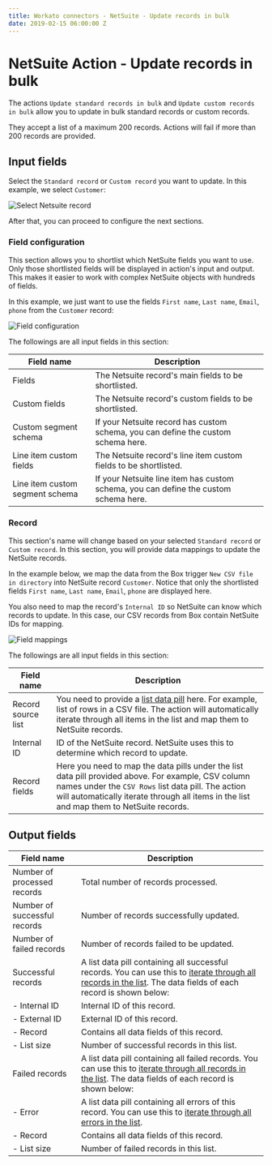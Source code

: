 ```yaml
---
title: Workato connectors - NetSuite - Update records in bulk
date: 2019-02-15 06:00:00 Z
---
```


# NetSuite Action - Update records in bulk

The actions `Update standard records in bulk` and `Update custom records in bulk` allow you to update in bulk standard records or custom records.

They accept a list of a maximum 200 records. Actions will fail if more than 200 records are provided.

## Input fields

Select the `Standard record` or `Custom record` you want to update. In this example, we select `Customer`:

![Select Netsuite record](~@img/connectors/netsuite/standard-record.png)

After that, you can proceed to configure the next sections.

### Field configuration
This section allows you to shortlist which NetSuite fields you want to use. Only those shortlisted fields will be displayed in action's input and output. This makes it easier to work with complex NetSuite objects with hundreds of fields.

In this example, we just want to use the fields `First name`, `Last name`, `Email`, `phone` from the `Customer` record:

![Field configuration](~@img/connectors/netsuite/field-config.png)

The followings are all input fields in this section:

| Field name | Description |
|---|---|
| Fields | The Netsuite record's main fields to be shortlisted. |
| Custom fields | The Netsuite record's custom fields to be shortlisted. |
| Custom segment schema | If your Netsuite record has custom schema, you can define the custom schema here. |
| Line item custom fields | The Netsuite record's line item custom fields to be shortlisted. |
| Line item custom segment schema | If your Netsuite line item has custom schema, you can define the custom schema here. |

### Record
This section's name will change based on your selected `Standard record` or `Custom record`. In this section, you will provide data mappings to update the NetSuite records.

In the example below, we map the data from the Box trigger `New CSV file in directory` into NetSuite record `Customer`. Notice that only the shortlisted fields `First name`, `Last name`, `Email`, `phone` are displayed here.

You also need to map the record's `Internal ID` so NetSuite can know which records to update. In this case, our CSV records from Box contain NetSuite IDs for mapping.

![Field mappings](~@img/connectors/netsuite/batch-mapping-update.png)

The followings are all input fields in this section:

| Field name | Description |
|---|---|
| Record source list | You need to provide a [list data pill](/features/list-management.md) here. For example, list of rows in a CSV file. The action will automatically iterate through all items in the list and map them to NetSuite records. |
| Internal ID | ID of the NetSuite record. NetSuite uses this to determine which record to update. |
| Record fields | Here you need to map the data pills under the list data pill provided above. For example, CSV column names under the `CSV Rows` list data pill. The action will automatically iterate through all items in the list and map them to NetSuite records. |

## Output fields

| Field name | Description |
|---|---|
| Number of processed records | Total number of records processed. |
| Number of successful records | Number of records successfully updated. |
| Number of failed records | Number of records failed to be updated. |
| Successful records | A list data pill containing all successful records. You can use this to [iterate through all records in the list](/features/list-management.md). The data fields of each record is shown below: |
| - Internal ID | Internal ID of this record. |
| - External ID | External ID of this record. |
| - Record | Contains all data fields of this record. |
| - List size | Number of successful records in this list. |
| Failed records | A list data pill containing all failed records. You can use this to [iterate through all records in the list](/features/list-management.md). The data fields of each record is shown below: |
| - Error | A list data pill containing all errors of this record. You can use this to [iterate through all errors in the list](/features/list-management.md). |
| - Record | Contains all data fields of this record.  |
| - List size | Number of failed records in this list. |
